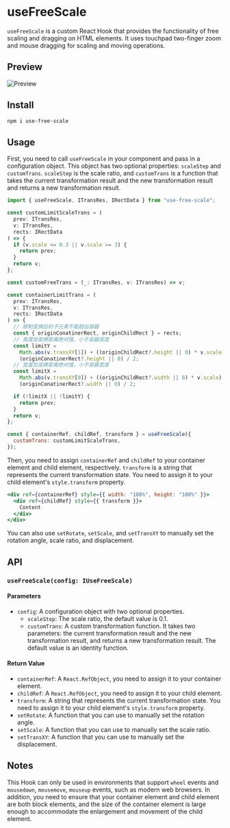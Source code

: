 # useFreeScale

`useFreeScale` is a custom React Hook that provides the functionality of free scaling and dragging on HTML elements. It uses touchpad two-finger zoom and mouse dragging for scaling and moving operations.

## Preview

![Preview](https://github.com/ailuoku6/use-free-scale/blob/main/snapshot/preview2.gif)

## Install

```bash
npm i use-free-scale
```

## Usage

First, you need to call `useFreeScale` in your component and pass in a configuration object. This object has two optional properties: `scaleStep` and `customTrans`. `scaleStep` is the scale ratio, and `customTrans` is a function that takes the current transformation result and the new transformation result and returns a new transformation result.

```jsx
import { useFreeScale, ITransRes, IRectData } from "use-free-scale";

const customLimitScaleTrans = (
  prev: ITransRes,
  v: ITransRes,
  rects: IRectData
) => {
  if (v.scale <= 0.3 || v.scale >= 3) {
    return prev;
  }
  return v;
};

const customFreeTrans = (_: ITransRes, v: ITransRes) => v;

const containerLimitTrans = (
  prev: ITransRes,
  v: ITransRes,
  rects: IRectData
) => {
  // 限制变换后的子元素不能超出容器
  const { originConatinerRect, originChildRect } = rects;
  // 高度加变换距离绝对值，小于容器高度
  const limitY =
    Math.abs(v.transXY[1]) + ((originChildRect?.height || 0) * v.scale) / 2 <
    (originConatinerRect?.height || 0) / 2;
  // 宽度加变换距离绝对值，小于容器宽度
  const limitX =
    Math.abs(v.transXY[0]) + ((originChildRect?.width || 0) * v.scale) / 2 <
    (originConatinerRect?.width || 0) / 2;

  if (!limitX || !limitY) {
    return prev;
  }
  return v;
};

const { containerRef, childRef, transform } = useFreeScale({
  customTrans: customLimitScaleTrans,
});
```

Then, you need to assign `containerRef` and `childRef` to your container element and child element, respectively. `transform` is a string that represents the current transformation state. You need to assign it to your child element's `style.transform` property.

```jsx
<div ref={containerRef} style={{ width: "100%", height: "100%" }}>
  <div ref={childRef} style={{ transform }}>
    Content
  </div>
</div>
```

You can also use `setRotate`, `setScale`, and `setTransXY` to manually set the rotation angle, scale ratio, and displacement.

## API

### `useFreeScale(config: IUseFreeScale)`

#### Parameters

- `config`: A configuration object with two optional properties.
  - `scaleStep`: The scale ratio, the default value is 0.1.
  - `customTrans`: A custom transformation function. It takes two parameters: the current transformation result and the new transformation result, and returns a new transformation result. The default value is an identity function.

#### Return Value

- `containerRef`: A `React.RefObject`, you need to assign it to your container element.
- `childRef`: A `React.RefObject`, you need to assign it to your child element.
- `transform`: A string that represents the current transformation state. You need to assign it to your child element's `style.transform` property.
- `setRotate`: A function that you can use to manually set the rotation angle.
- `setScale`: A function that you can use to manually set the scale ratio.
- `setTransXY`: A function that you can use to manually set the displacement.

## Notes

This Hook can only be used in environments that support `wheel` events and `mousedown`, `mousemove`, `mouseup` events, such as modern web browsers. In addition, you need to ensure that your container element and child element are both block elements, and the size of the container element is large enough to accommodate the enlargement and movement of the child element.

